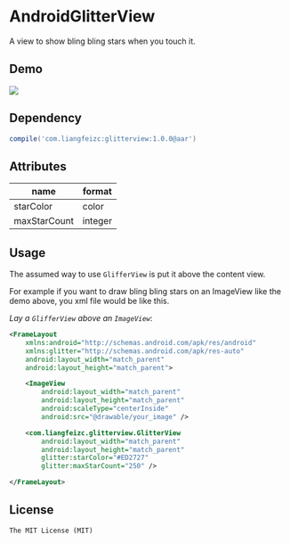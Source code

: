 # AndroidGlitterView

A view to show bling bling stars when you touch it.

## Demo

![](arg/sample.gif)

## Dependency

```groovy
compile('com.liangfeizc:glitterview:1.0.0@aar')
```

## Attributes

|name|format|
|---|---|
|starColor|color|
|maxStarCount|integer|

## Usage

The assumed way to use `GlifferView` is put it above the content view. 

For example if you want to draw bling bling stars on an ImageView like the demo above, you xml file would be like this.

*Lay a `GlifferView` above an `ImageView`*:

```xml
<FrameLayout
    xmlns:android="http://schemas.android.com/apk/res/android"
    xmlns:glitter="http://schemas.android.com/apk/res-auto"
    android:layout_width="match_parent"
    android:layout_height="match_parent">

    <ImageView
        android:layout_width="match_parent"
        android:layout_height="match_parent"
        android:scaleType="centerInside"
        android:src="@drawable/your_image" />

    <com.liangfeizc.glitterview.GlitterView
        android:layout_width="match_parent"
        android:layout_height="match_parent"
        glitter:starColor="#ED2727"
        glitter:maxStarCount="250" />

</FrameLayout>
```

## License

    The MIT License (MIT)
    
